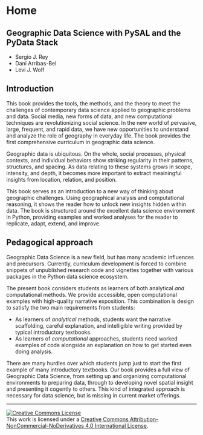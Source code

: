 # Home
## Geographic Data Science with PySAL and the PyData Stack

* Sergio J. Rey
* Dani Arribas-Bel
* Levi J. Wolf

## Introduction

This book provides the tools, the methods, and the theory to meet
the challenges of contemporary data science applied to geographic
problems and data. Social media, new forms of data,
and new computational techniques are revolutionizing social science.
In the new world of pervasive, large, frequent, and rapid data, we have
new opportunities to understand and analyze the role of geography in
everyday life. The book provides the first comprehensive curriculum in
geographic data science.

Geographic data is ubiquitous. On the whole, social processes, physical
contexts, and individual behaviors show striking regularity in their patterns,
structures, and spacing. As data relating to these systems grows in scope,
intensity, and depth, it becomes more important to extract meainingful
insights from location, relation, and position.

This book serves as an introduction to a new way of thinking about geographic
challenges. Using geographical analysis and computational reasoning, it shows
the reader how to unlock new insights hidden within data. The book is
structured around the excellent data science environment in Python,
providing examples and worked analyses for the reader to replicate,
adapt, extend, and improve.

## Pedagogical approach

Geographic Data Science is a new field, but has many academic influences
and precursors. Currently, curriculum development
is forced to combine snippets of unpublished research code and vignettes
together with various packages in the Python data science ecosystem.

The present book considers students as learners of both analytical *and*
computational methods. We provide accessible, open computational examples
with high-quality narrative exposition. This combination is design to satisfy
the two main requirements from students:

- As learners of *analytical* methods, students want the narrative
scaffolding, careful explanation, and intelligible writing provided by typical introductory textbooks. 
- As learners of *computational* approaches, students need worked examples
of code alongside an explanation on how to get started even doing analysis.

There are many hurdles over which students jump just to start the first
example of many introductory textbooks. Our book provides a full view of
Geographic Data Science, from setting up and organizing computational
environments to preparing data, through to developing novel spatial insight
and presenting it cogently to others. This kind of integrated approach is
necessary for data science, but is missing in current market offerings.


---

<a rel="license" href="http://creativecommons.org/licenses/by-nc-nd/4.0/"><img alt="Creative Commons License" style="border-width:0" src="https://i.creativecommons.org/l/by-nc-nd/4.0/88x31.png" /></a><br />This work is licensed under a <a rel="license" href="http://creativecommons.org/licenses/by-nc-nd/4.0/">Creative Commons Attribution-NonCommercial-NoDerivatives 4.0 International License</a>.
